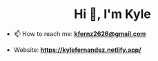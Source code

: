 <h1 align="center">Hi 👋, I'm Kyle</h1>

- 📫 How to reach me: **kfernz2626@gmail.com**
  
-  Website: **https://kylefernandez.netlify.app/**
